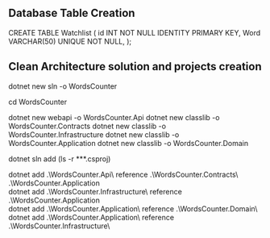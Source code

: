 Database Table Creation
-------------

CREATE TABLE Watchlist (
	id INT NOT NULL IDENTITY PRIMARY KEY,
    Word VARCHAR(50) UNIQUE  NOT NULL,
);


Clean Architecture solution and projects creation
------------------

dotnet new sln -o WordsCounter 

cd WordsCounter

dotnet new webapi -o WordsCounter.Api
dotnet new classlib -o WordsCounter.Contracts
dotnet new classlib -o WordsCounter.Infrastructure
dotnet new classlib -o WordsCounter.Application
dotnet new classlib -o WordsCounter.Domain

dotnet sln add (ls -r **\*.csproj)

dotnet add .\WordsCounter.Api\ reference .\WordsCounter.Contracts\ .\WordsCounter.Application\
dotnet add .\WordsCounter.Infrastructure\ reference .\WordsCounter.Application\
dotnet add .\WordsCounter.Application\ reference .\WordsCounter.Domain\ 
dotnet add .\WordsCounter.Application\ reference .\WordsCounter.Infrastructure\
